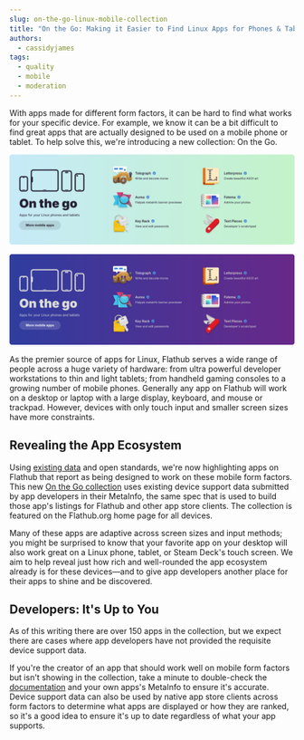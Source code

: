 ```yaml
---
slug: on-the-go-linux-mobile-collection
title: "On the Go: Making it Easier to Find Linux Apps for Phones & Tablets"
authors:
  - cassidyjames
tags:
  - quality
  - mobile
  - moderation
---
```


With apps made for different form factors, it can be hard to find what works for your specific device. For example, we know it can be a bit difficult to find great apps that are actually designed to be used on a mobile phone or tablet. To help solve this, we're introducing a new collection: On the Go.

<!-- truncate -->

![On the go: Apps for your Linux phones and tablets; displaying: Alpaca (Chat with local AI models), Errands (Manage your tasks), Paper Clip (Edit PDF document metadata), Jogger (Fitness tracker), Netsleuth (Calculate IP subnets), Time Switch (Set a task to run after a timer)](banner.png#gh-light-mode-only)

![On the go: Apps for your Linux phones and tablets; displaying: Alpaca (Chat with local AI models), Errands (Manage your tasks), Paper Clip (Edit PDF document metadata), Jogger (Fitness tracker), Netsleuth (Calculate IP subnets), Time Switch (Set a task to run after a timer)](banner-dark.png#gh-dark-mode-only)

As the premier source of apps for Linux, Flathub serves a wide range of people across a huge variety of hardware: from ultra powerful developer workstations to thin and light tablets; from handheld gaming consoles to a growing number of mobile phones. Generally any app on Flathub will work on a desktop or laptop with a large display, keyboard, and mouse or trackpad. However, devices with only touch input and smaller screen sizes have more constraints.

## Revealing the App Ecosystem

Using [existing data][documentation] and open standards, we're now highlighting apps on Flathub that report as being designed to work on these mobile form factors. This new [On the Go collection][collection] uses existing device support data submitted by app developers in their MetaInfo, the same spec that is used to build those app's listings for Flathub and other app store clients. The collection is featured on the Flathub.org home page for all devices.

<!-- Multi-device example image here -->

Many of these apps are adaptive across screen sizes and input methods; you might be surprised to know that your favorite app on your desktop will also work great on a Linux phone, tablet, or Steam Deck's touch screen. We aim to help reveal just how rich and well-rounded the app ecosystem already is for these devices—and to give app developers another place for their apps to shine and be discovered.

## Developers: It's Up to You

As of this writing there are over 150 apps in the collection, but we expect there are cases where app developers have not provided the requisite device support data.

If you're the creator of an app that should work well on mobile form factors but isn't showing in the collection, take a minute to double-check the [documentation] and your own apps's MetaInfo to ensure it's accurate. Device support data can also be used by native app store clients across form factors to determine what apps are displayed or how they are ranked, so it's a good idea to ensure it's up to date regardless of what your app supports.

[collection]: https://flathub.org/apps/collection/mobile/
[documentation]: https://docs.flathub.org/docs/for-app-authors/metainfo-guidelines/#device-support
